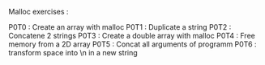 Malloc exercises :

P0T0 : Create an array with malloc
P0T1 : Duplicate a string
P0T2 : Concatene 2 strings
P0T3 : Create a double array with malloc
P0T4 : Free memory from a 2D array
P0T5 : Concat all arguments of programm
P0T6 : transform space into \n in a new string